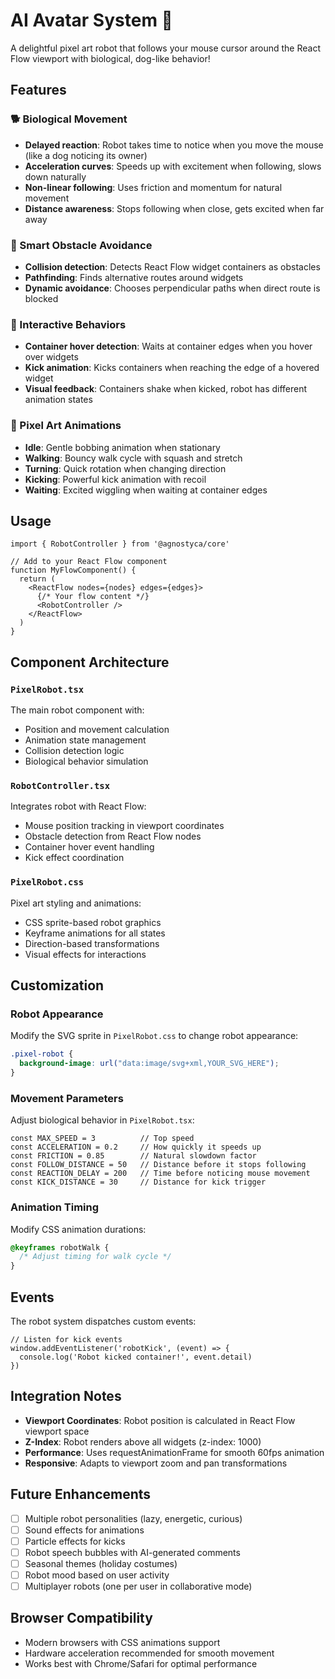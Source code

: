# AI Avatar System 🤖

A delightful pixel art robot that follows your mouse cursor around the React Flow viewport with biological, dog-like behavior!

## Features

### 🐕 Biological Movement
- **Delayed reaction**: Robot takes time to notice when you move the mouse (like a dog noticing its owner)
- **Acceleration curves**: Speeds up with excitement when following, slows down naturally
- **Non-linear following**: Uses friction and momentum for natural movement
- **Distance awareness**: Stops following when close, gets excited when far away

### 🚧 Smart Obstacle Avoidance
- **Collision detection**: Detects React Flow widget containers as obstacles
- **Pathfinding**: Finds alternative routes around widgets
- **Dynamic avoidance**: Chooses perpendicular paths when direct route is blocked

### 🎯 Interactive Behaviors
- **Container hover detection**: Waits at container edges when you hover over widgets
- **Kick animation**: Kicks containers when reaching the edge of a hovered widget
- **Visual feedback**: Containers shake when kicked, robot has different animation states

### 🎨 Pixel Art Animations
- **Idle**: Gentle bobbing animation when stationary
- **Walking**: Bouncy walk cycle with squash and stretch
- **Turning**: Quick rotation when changing direction
- **Kicking**: Powerful kick animation with recoil
- **Waiting**: Excited wiggling when waiting at container edges

## Usage

```tsx
import { RobotController } from '@agnostyca/core'

// Add to your React Flow component
function MyFlowComponent() {
  return (
    <ReactFlow nodes={nodes} edges={edges}>
      {/* Your flow content */}
      <RobotController />
    </ReactFlow>
  )
}
```

## Component Architecture

### `PixelRobot.tsx`
The main robot component with:
- Position and movement calculation
- Animation state management
- Collision detection logic
- Biological behavior simulation

### `RobotController.tsx`
Integrates robot with React Flow:
- Mouse position tracking in viewport coordinates
- Obstacle detection from React Flow nodes
- Container hover event handling
- Kick effect coordination

### `PixelRobot.css`
Pixel art styling and animations:
- CSS sprite-based robot graphics
- Keyframe animations for all states
- Direction-based transformations
- Visual effects for interactions

## Customization

### Robot Appearance
Modify the SVG sprite in `PixelRobot.css` to change robot appearance:
```css
.pixel-robot {
  background-image: url("data:image/svg+xml,YOUR_SVG_HERE");
}
```

### Movement Parameters
Adjust biological behavior in `PixelRobot.tsx`:
```tsx
const MAX_SPEED = 3          // Top speed
const ACCELERATION = 0.2     // How quickly it speeds up
const FRICTION = 0.85        // Natural slowdown factor
const FOLLOW_DISTANCE = 50   // Distance before it stops following
const REACTION_DELAY = 200   // Time before noticing mouse movement
const KICK_DISTANCE = 30     // Distance for kick trigger
```

### Animation Timing
Modify CSS animation durations:
```css
@keyframes robotWalk {
  /* Adjust timing for walk cycle */
}
```

## Events

The robot system dispatches custom events:

```tsx
// Listen for kick events
window.addEventListener('robotKick', (event) => {
  console.log('Robot kicked container!', event.detail)
})
```

## Integration Notes

- **Viewport Coordinates**: Robot position is calculated in React Flow viewport space
- **Z-Index**: Robot renders above all widgets (z-index: 1000)
- **Performance**: Uses requestAnimationFrame for smooth 60fps animation
- **Responsive**: Adapts to viewport zoom and pan transformations

## Future Enhancements

- [ ] Multiple robot personalities (lazy, energetic, curious)
- [ ] Sound effects for animations
- [ ] Particle effects for kicks
- [ ] Robot speech bubbles with AI-generated comments
- [ ] Seasonal themes (holiday costumes)
- [ ] Robot mood based on user activity
- [ ] Multiplayer robots (one per user in collaborative mode)

## Browser Compatibility

- Modern browsers with CSS animations support
- Hardware acceleration recommended for smooth movement
- Works best with Chrome/Safari for optimal performance